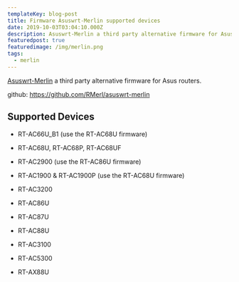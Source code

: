 ```yaml
---
templateKey: blog-post
title: Firmware Asuswrt-Merlin supported devices
date: 2019-10-03T03:04:10.000Z
description: Asuswrt-Merlin a third party alternative firmware for Asus routers
featuredpost: true
featuredimage: /img/merlin.png
tags:
  - merlin
---
```

[Asuswrt-Merlin](https://www.asuswrt-merlin.net/) a third party alternative firmware for Asus routers.

github: https://github.com/RMerl/asuswrt-merlin

## Supported Devices

- RT-AC66U_B1 (use the RT-AC68U firmware)

- RT-AC68U, RT-AC68P, RT-AC68UF

- RT-AC2900 (use the RT-AC86U firmware)

- RT-AC1900 & RT-AC1900P (use the RT-AC68U firmware)

- RT-AC3200

- RT-AC86U

- RT-AC87U

- RT-AC88U

- RT-AC3100

- RT-AC5300

- RT-AX88U
